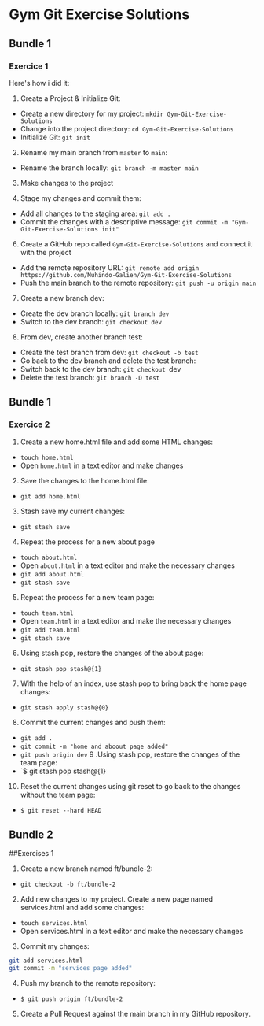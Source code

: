 # Gym Git Exercise Solutions

## Bundle 1
### Exercice 1
Here's how i did it:

1. Create a Project & Initialize Git:
- Create a new directory for my project: `mkdir Gym-Git-Exercise-Solutions`
- Change into the project directory: `cd Gym-Git-Exercise-Solutions`
- Initialize Git: `git init`

2. Rename my main branch from `master` to `main`:
- Rename the branch locally: `git branch -m master main`

3. Make changes to the project

5. Stage my changes and commit them:
- Add all changes to the staging area: `git add .`
- Commit the changes with a descriptive message: `git commit -m "Gym-Git-Exercise-Solutions init"`

6. Create a GitHub repo called `Gym-Git-Exercise-Solutions` and connect it with the project
- Add the remote repository URL: `git remote add origin https://github.com/Muhindo-Galien/Gym-Git-Exercise-Solutions`
- Push the main branch to the remote repository: `git push -u origin main`

7. Create a new branch dev:
- Create the dev branch locally: `git branch dev`
- Switch to the dev branch: `git checkout dev`

8. From dev, create another branch test:
- Create the test branch from dev: `git checkout -b test`
- Go back to the dev branch and delete the test branch:
- Switch back to the dev branch: `git checkout `dev
- Delete the test branch: `git branch -D test`

## Bundle 1
### Exercice 2

1. Create a new home.html file and add some HTML changes:
- `touch home.html`
- Open `home.html`  in a text editor and make changes
2. Save the changes to the home.html file:
- `git add home.html`
3. Stash save my current changes:
- `git stash save`
4. Repeat the process for a new about page
- `touch about.html`
- Open `about.html` in a text editor and make the necessary changes
- `git add about.html`
- `git stash save`
5. Repeat the process for a new team page:
- `touch team.html`
- Open `team.html` in a text editor and make the necessary changes
- `git add team.html`
- `git stash save`
6. Using stash pop, restore the changes of the about page:
- `git stash pop stash@{1}`
7. With the help of an index, use stash pop to bring back the home page changes:
- `git stash apply stash@{0}`
8. Commit the current changes and push them:
- `git add .`
- `git commit -m "home and aboout page added"`
- `git push origin dev`
9 .Using stash pop, restore the changes of the team page:
- `$ git stash pop stash@{1}
10. Reset the current changes using git reset to go back to the changes without the team page:
- `$ git reset --hard HEAD`

## Bundle 2
##Exercises 1

1. Create a new branch named ft/bundle-2:
- `git checkout -b ft/bundle-2`
2. Add new changes to my project. Create a new page named services.html and add some changes:
- `touch services.html`
- Open services.html in a text editor and make the necessary changes
3. Commit my changes:
```bash
git add services.html
git commit -m "services page added"
```
4. Push my branch to the remote repository:
- `$ git push origin ft/bundle-2`
5. Create a Pull Request against the main branch in my GitHub repository.
